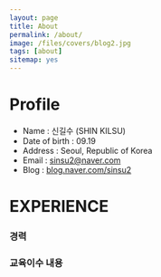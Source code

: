 ```yaml
---
layout: page
title: About
permalink: /about/
image: /files/covers/blog2.jpg
tags: [about]
sitemap: yes
---
```



# Profile

* Name : 신길수 (SHIN KILSU)
* Date of birth : 09.19
* Address : Seoul, Republic of Korea
* Email : sinsu2@naver.com
* Blog : [blog.naver.com/sinsu2](http://blog.naver.com/sinsu2)



# EXPERIENCE

### 경력



### 교육이수 내용
